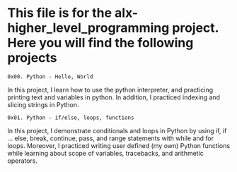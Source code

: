 # This file is for the alx-higher_level_programming project. Here you will find the following projects

```0x00. Python - Hello, World```

In this project, I learn how to use the python interpreter, and practicing printing text and variables in python. In addition, I practiced indexing and slicing strings in Python.

```0x01. Python - if/else, loops, functions```

In this project, I demonstrate conditionals and loops in Python by using if, if ... else, break, continue, pass, and range statements with while and for loops. Moreover, I practiced writing user defined (my own) Python functions while learning about scope of variables, tracebacks, and arithmetic operators.
